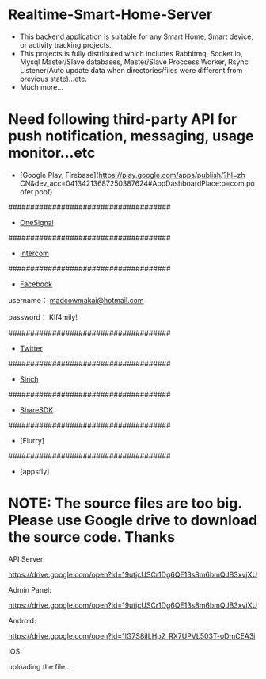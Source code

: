 # Realtime-Smart-Home-Server

* This backend application is suitable for any Smart Home, Smart device, or activity tracking projects. 
* This projects is fully distributed which includes Rabbitmq, Socket.io, Mysql Master/Slave databases, Master/Slave Proccess Worker, Rsync Listener(Auto update data when directories/files were different from previous state)...etc. 
* Much more...

# Need following third-party API for push notification, messaging, usage monitor...etc

* [Google Play, Firebase](https://play.google.com/apps/publish/?hl=zh CN&dev_acc=04134213687250387624#AppDashboardPlace:p=com.poofer.poof)

#####################################

* [OneSignal](https://onesignal.com/)

#####################################

* [Intercom](https://www.intercom.com/)

#####################################

* [Facebook](https://www.facebook.com/)

username： madcowmakai@hotmail.com

password： Klf4mily!

#####################################

* [Twitter](https://twitter.com/)
	
#####################################

* [Sinch](https://www.sinch.com/)

#####################################

* [ShareSDK](http://www.mob.com)

#####################################
* [Flurry]

#####################################

* [appsfly]


# NOTE: The source files are too big. Please use Google drive to download the source code. Thanks

API Server:

https://drive.google.com/open?id=19utjcUSCr1Dg6QE13s8m6bmQJB3xvjXU

Admin Panel:

https://drive.google.com/open?id=19utjcUSCr1Dg6QE13s8m6bmQJB3xvjXU

Android:

https://drive.google.com/open?id=1lG7S8iILHp2_RX7UPVL503T-oDmCEA3i

IOS: 

uploading the file...


